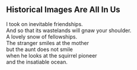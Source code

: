 Historical Images Are All In Us
-------------------------------
I took on inevitable friendships.  
And so that its wastelands will gnaw your shoulder.  
A lovely snow of fellowships.  
The stranger smiles at the mother  
but the aunt does not smile  
when he looks at the squirrel pioneer  
and the insatiable ocean.  
